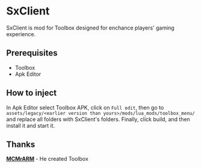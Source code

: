 # SxClient

SxClient is mod for Toolbox designed for enchance players' gaming experience.

## Prerequisites

- Toolbox
- Apk Editor

## How to inject

In Apk Editor select Toolbox APK, click on `Full edit`, then go to `assets/legacy/<earlier version than yours>/mods/lua_mods/toolbox_menu/` and replace all folders with SxClient's folders.
Finally, click build, and then install it and start it.

## Thanks

[**MCMrARM**](https://github.com/McMrARM)  - He created Toolbox
